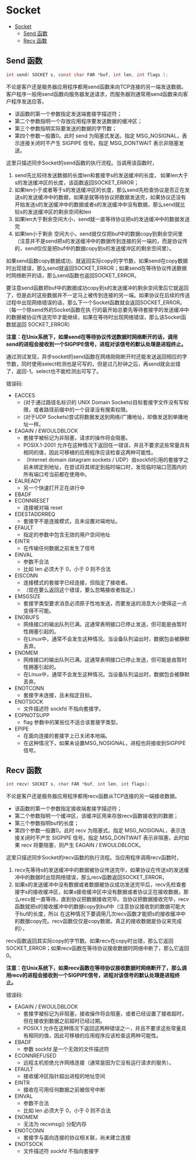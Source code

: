 # Socket
- [Socket](#socket)
  - [Send 函数](#send-函数)
  - [Recv 函数](#recv-函数)

## Send 函数
```c
int send( SOCKET s, const char FAR *buf, int len, int flags );  
```

不论是客户还是服务器应用程序都用send函数来向TCP连接的另一端发送数据。客户程序一般用send函数向服务器发送请求，而服务器则通常用send函数来向客户程序发送应答。

- 该函数的第一个参数指定发送端套接字描述符；
- 第二个参数指明一个存放应用程序要发送数据的缓冲区；
- 第三个参数指明实际要发送的数据的字节数；
- 第四个参数一般置0。此时 send 为阻塞式发送。指定 MSG_NOSIGNAL，表示连接关闭时不产生 SIGPIPE 信号。指定 MSG_DONTWAIT 表示非阻塞发送。

这里只描述同步Socket的send函数的执行流程。当调用该函数时，

1. send先比较待发送数据的长度len和套接字s的发送缓冲的长度， 如果len大于s的发送缓冲区的长度，该函数返回SOCKET_ERROR；
2. 如果len小于或者等于s的发送缓冲区的长度，那么send先检查协议是否正在发送s的发送缓冲中的数据，如果是就等待协议把数据发送完，如果协议还没有开始发送s的发送缓冲中的数据或者s的发送缓冲中没有数据，那么send就比较s的发送缓冲区的剩余空间和len
3. 如果len大于剩余空间大小，send就一直等待协议把s的发送缓冲中的数据发送完
4. 如果len小于剩余 空间大小，send就仅仅把buf中的数据copy到剩余空间里（注意并不是send把s的发送缓冲中的数据传到连接的另一端的，而是协议传的，send仅仅是把buf中的数据copy到s的发送缓冲区的剩余空间里）。

如果send函数copy数据成功，就返回实际copy的字节数，如果send在copy数据时出现错误，那么send就返回SOCKET_ERROR；如果send在等待协议传送数据时网络断开的话，那么send函数也返回SOCKET_ERROR。

要注意send函数把buf中的数据成功copy到s的发送缓冲的剩余空间里后它就返回了，但是此时这些数据并不一定马上被传到连接的另一端。如果协议在后续的传送过程中出现网络错误的话，那么下一个Socket函数就会返回SOCKET_ERROR。（每一个除send外的Socket函数在执 行的最开始总要先等待套接字的发送缓冲中的数据被协议传送完毕才能继续，如果在等待时出现网络错误，那么该Socket函数就返回 SOCKET_ERROR）

**注意：在Unix系统下，如果send在等待协议传送数据时网络断开的话，调用send的进程会接收到一个SIGPIPE信号，进程对该信号的默认处理是进程终止。**

通过测试发现，异步socket的send函数在网络刚刚断开时还能发送返回相应的字节数，同时使用select检测也是可写的，但是过几秒钟之后，再send就会出错了，返回-1。select也不能检测出可写了。

错误码: 
- EACCES
  - (对于通过路径名标识的 UNIX Domain Sockets)目标套接字文件没有写权限，或者路径前缀中的一个目录没有搜索权限。
  - (对于UDP Sockets)尝试将数据发送到网络/广播地址，却像发送到单播地址一样。
- EAGAIN / EWOULDBLOCK
  - 套接字被标记为非阻塞，请求的操作将会阻塞。
  - POSIX.1-2001 允许在这种情况下返回任一错误，并且不要求这些常量具有相同的值，因此可移植的应用程序应该检查这两种可能性。
  - （Internet domain datagram sockets / UDP）由sockfd引用的套接字之前未绑定到地址，在尝试将其绑定到临时端口时，发现临时端口范围内的所有端口号当前都在使用中。
- EALREADY
  - 另一个快速打开正在进行中
- EBADF
- ECONNRESET
  - 连接被对端 reset
- EDESTADDRREQ
  - 套接字不是连接模式，且未设置对端地址。
- EFAULT
  - 指定的参数中包含无效的用户空间地址
- EINTR
  - 在传输任何数据之前发生了信号
- EINVAL
  - 参数不合法
  - 比如 len 必须大于 0，小于 0 则不合法
- EISCONN
  - 连接模式的套接字已经连接，但指定了接收者。
  - （现在要么返回这个错误，要么忽略接收者指定。）
- EMSGSIZE
  - 套接字类型要求消息必须原子性地发送，而要发送的消息大小使得这一点变得不可能。
- ENOBUFS
  - 网络接口的输出队列已满。这通常表明接口已停止发送，但可能是由暂时性拥塞引起的。
  - 在Linux中，通常不会发生这种情况。当设备队列溢出时，数据包会被静默丢弃。
- ENOMEM
  - 网络接口的输出队列已满。这通常表明接口已停止发送，但可能是由暂时性拥塞引起的。
  - 在Linux中，通常不会发生这种情况。当设备队列溢出时，数据包会被静默丢弃。
- ENOTCONN
  - 套接字未连接，且未指定目标。
- ENOTSOCK
  - 文件描述符 sockfd 不指向套接字。
- EOPNOTSUPP
  - flag 参数中的某些位不适合该套接字类型。
- EPIPE
  - 在面向连接的套接字上已关闭本地端。
  - 在这种情况下，如果未设置MSG_NOSIGNAL，进程也将接收到SIGPIPE信号。

## Recv 函数
```c
int recv( SOCKET s, char FAR *buf, int len, int flags);   
```

不论是客户还是服务器应用程序都用recv函数从TCP连接的另一端接收数据。

- 该函数的第一个参数指定接收端套接字描述符；
- 第二个参数指明一个缓冲区，该缓冲区用来存放recv函数接收到的数据；
- 第三个参数指明buf的长度；
- 第四个参数一般置0。此时 recv 为阻塞式。指定 MSG_NOSIGNAL，表示连接关闭时不产生 SIGPIPE 信号。指定 MSG_DONTWAIT 表示非阻塞，此时如果 recv 将要阻塞，则产生 EAGAIN / EWOULDBLOCK。

这里只描述同步Socket的recv函数的执行流程。当应用程序调用recv函数时，

1. recv先等待s的发送缓冲中的数据被协议传送完毕，如果协议在传送s的发送缓冲中的数据时出现网络错误，那么recv函数返回SOCKET_ERROR，
2. 如果s的发送缓冲中没有数据或者数据被协议成功发送完毕后，recv先检查套接字s的接收缓冲区，如果s接收缓冲区中没有数据或者协议正在接收数据，那么recv就一直等待，直到协议把数据接收完毕。当协议把数据接收完毕，recv函数就把s的接收缓冲中的数据copy到buf中（注意协议接收到的数据可能大于buf的长度，所以 在这种情况下要调用几次recv函数才能把s的接收缓冲中的数据copy完。recv函数仅仅是copy数据，真正的接收数据是协议来完成的），

recv函数返回其实际copy的字节数。如果recv在copy时出错，那么它返回SOCKET_ERROR；如果recv函数在等待协议接收数据时网络中断了，那么它返回0。

**注意：在Unix系统下，如果recv函数在等待协议接收数据时网络断开了，那么调用recv的进程会接收到一个SIGPIPE信号，进程对该信号的默认处理是进程终止。**

错误码: 
- EAGAIN / EWOULDBLOCK
  - 套接字被标记为非阻塞，接收操作将会阻塞，或者已经设置了接收超时，但在接收到数据之前超时已经过期。
  - POSIX.1 允许在这种情况下返回这两种错误之一，并且不要求这些常量具有相同的值，因此可移植的应用程序应该检查这两种可能性。
- EBADF
  - 参数 sockfd 是一个无效的文件描述符
- ECONNREFUSED
  - 远程主机拒绝允许网络连接（通常是因为它没有运行请求的服务）。
- EFAULT
  - 接收缓冲区指针超出进程的地址空间
- EINTR
  - 接收在可用任何数据之前被信号中断
- EINVAL
  - 参数不合法
  - 比如 len 必须大于 0，小于 0 则不合法
- ENOMEM
  - 无法为 recvmsg() 分配内存
- ENOTCONN
  - 套接字与面向连接的协议相关联，尚未建立连接
- ENOTSOCK
  - 文件描述符 sockfd 不指向套接字